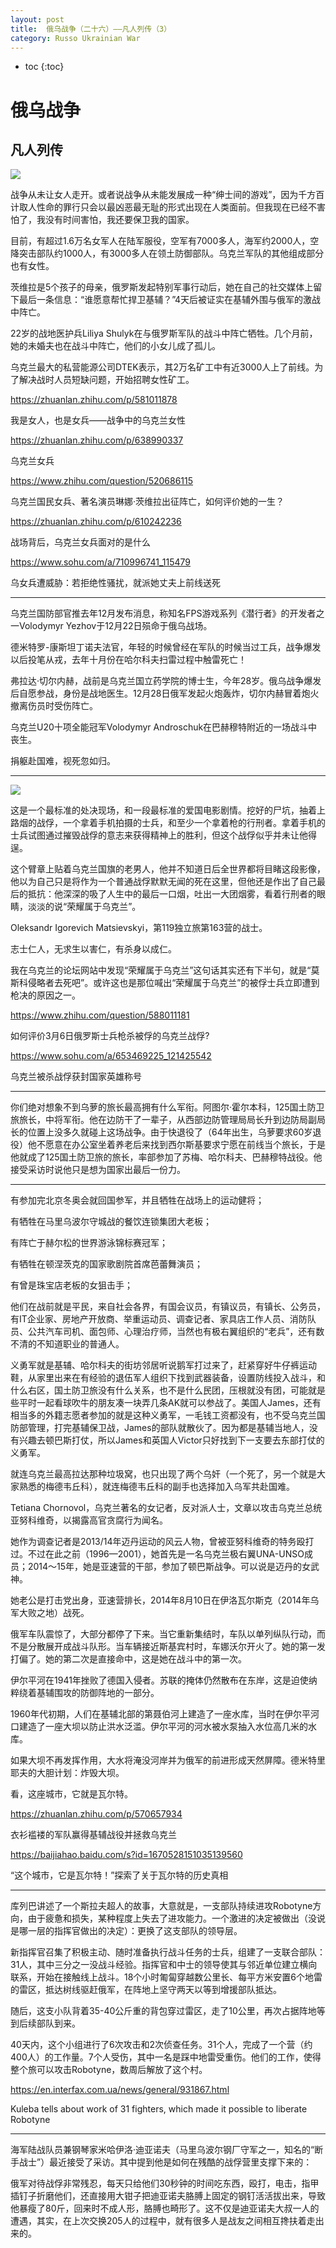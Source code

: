 ```yaml
---
layout: post
title:  俄乌战争（二十六）——凡人列传（3）
category: Russo Ukrainian War 
---
```


* toc
{:toc}

# 俄乌战争

## 凡人列传

![](/images/img5/Ukraine-women.webp)

战争从未让女人走开。或者说战争从未能发展成一种“绅士间的游戏”，因为千方百计取人性命的罪行只会以最凶恶最无耻的形式出现在人类面前。但我现在已经不害怕了，我没有时间害怕，我还要保卫我的国家。

目前，有超过1.6万名女军人在陆军服役，空军有7000多人，海军约2000人，空降突击部队约1000人，有3000多人在领土防御部队。乌克兰军队的其他组成部分也有女性。

茨维拉是5个孩子的母亲，俄罗斯发起特别军事行动后，她在自己的社交媒体上留下最后一条信息：“谁愿意帮忙捍卫基辅？”4天后被证实在基辅外围与俄军的激战中阵亡。

22岁的战地医护兵Liliya Shulyk在与俄罗斯军队的战斗中阵亡牺牲。几个月前，她的未婚夫也在战斗中阵亡，他们的小女儿成了孤儿。

乌克兰最大的私营能源公司DTEK表示，其2万名矿工中有近3000人上了前线。为了解决战时人员短缺问题，开始招聘女性矿工。

https://zhuanlan.zhihu.com/p/581011878

我是女人，也是女兵——战争中的乌克兰女性

https://zhuanlan.zhihu.com/p/638990337

乌克兰女兵

https://www.zhihu.com/question/520686115

乌克兰国民女兵、著名演员琳娜·茨维拉出征阵亡，如何评价她的一生？

https://zhuanlan.zhihu.com/p/610242236

战场背后，乌克兰女兵面对的是什么

https://www.sohu.com/a/710996741_115479

乌女兵遭威胁：若拒绝性骚扰，就派她丈夫上前线送死

---

乌克兰国防部官推去年12月发布消息，称知名FPS游戏系列《潜行者》的开发者之一Volodymyr Yezhov于12月22日殒命于俄乌战场。

德米特罗-康斯坦丁诺夫法官，年轻的时候曾经在军队的时候当过工兵，战争爆发以后投笔从戎，去年十月份在哈尔科夫扫雷过程中触雷死亡！

弗拉达·切尔内赫，战前是乌克兰国立药学院的博士生，今年28岁。俄乌战争爆发后自愿参战，身份是战地医生。12月28日俄军发起火炮轰炸，切尔内赫冒着炮火撤离伤员时受伤阵亡。

乌克兰U20十项全能冠军Volodymyr Androschuk在巴赫穆特附近的一场战斗中丧生。

捐躯赴国难，视死忽如归。

---

![](/images/img5/Slava_Ukraini.jpg)

这是一个最标准的处决现场，和一段最标准的爱国电影剧情。挖好的尸坑，抽着上路烟的战俘，一个拿着手机拍摄的士兵，和至少一个拿着枪的行刑者。拿着手机的士兵试图通过摧毁战俘的意志来获得精神上的胜利，但这个战俘似乎并未让他得逞。

这个臂章上贴着乌克兰国旗的老男人，他并不知道日后全世界都将目睹这段影像，他以为自己只是将作为一个普通战俘默默无闻的死在这里，但他还是作出了自己最后的抵抗：他深深的吸了人生中的最后一口烟，吐出一大团烟雾，看着行刑者的眼睛，淡淡的说“荣耀属于乌克兰”。

Oleksandr Igorevich Matsievskyi，第119独立旅第163营的战士。

志士仁人，无求生以害仁，有杀身以成仁。

我在乌克兰的论坛网站中发现“荣耀属于乌克兰”这句话其实还有下半句，就是“莫斯科侵略者去死吧”。或许这也是那位喊出“荣耀属于乌克兰”的被俘士兵立即遭到枪决的原因之一。

https://www.zhihu.com/question/588011181

如何评价3月6日俄罗斯士兵枪杀被俘的乌克兰战俘?

https://www.sohu.com/a/653469225_121425542

乌克兰被杀战俘获封国家英雄称号

---

你们绝对想象不到乌萝的旅长最高拥有什么军衔。阿图尔·霍尔本科，125国土防卫旅旅长，中将军衔。他在边防干了一辈子，从西部边防管理局局长升到边防局副局长的位置上没多久就碰上这场战争。由于快退役了（64年出生，乌萝要求60岁退役）他不愿意在办公室坐着养老后来找到西尔斯基要求宁愿在前线当个旅长，于是他就成了125国土防卫旅的旅长，率部参加了苏梅、哈尔科夫、巴赫穆特战役。他接受采访时说他只是想为国家出最后一份力。

---

有参加完北京冬奥会就回国参军，并且牺牲在战场上的运动健将；

有牺牲在马里乌波尔守城战的餐饮连锁集团大老板；

有阵亡于赫尔松的世界游泳锦标赛冠军；

有牺牲在顿涅茨克的国家歌剧院首席芭蕾舞演员；

有曾是珠宝店老板的女狙击手；

他们在战前就是平民，来自社会各界，有国会议员，有镇议员，有镇长、公务员，有IT企业家、房地产开放商、举重运动员、调查记者、家具店工作人员、消防队员、公共汽车司机、面包师、心理治疗师，当然也有极右翼组织的“老兵”，还有数不清的不知道职业的普通人。

义勇军就是基辅、哈尔科夫的街坊邻居听说鹅军打过来了，赶紧穿好牛仔裤运动鞋，从家里出来在有经验的退伍军人组织下找到武器装备，设置防线投入战斗，和什么右区，国土防卫旅没有什么关系，也不是什么民团，压根就没有团，可能就是些平时一起看球吹牛的朋友凑一块弄几条AK就可以参战了。美国人James，还有相当多的外籍志愿者参加的就是这种义勇军，一毛钱工资都没有，也不受乌克兰国防部管理，打完基辅保卫战，James的部队就散伙了。因为都是基辅当地人，没有兴趣去顿巴斯打仗，所以James和英国人Victor只好找到下一支要去东部打仗的义勇军。

就连乌克兰最高拉达那种垃圾窝，也只出现了两个乌奸（一个死了，另一个就是大家熟悉的梅德韦丘科），就连梅德韦丘科的副手也选择加入乌军共赴国难。

Tetiana Chornovol，乌克兰著名的女记者，反对派人士，文章以攻击乌克兰总统亚努科维奇，以揭露高官贪腐行为闻名。

她作为调查记者是2013/14年迈丹运动的风云人物，曾被亚努科维奇的特务殴打过。不过在此之前（1996—2001），她首先是一名乌克兰极右翼UNA-UNSO成员；2014～15年，她是亚速营的干部，参加了顿巴斯战争。可以说是迈丹的女武神。

她老公是打击党出身，亚速营排长，2014年8月10日在伊洛瓦尔斯克（2014年乌军大败之地）战死。

俄军车队震惊了，大部分都停了下来。当它重新集结时，车队以单列纵队行动，而不是分散展开成战斗队形。当车辆接近斯基宾村时，车娜沃尔开火了。她的第一发打偏了。她的第二次是直接命中，这是她在战斗中的第一次。

伊尔平河在1941年挫败了德国入侵者。苏联的掩体仍然散布在东岸，这是迫使纳粹绕着基辅围攻的防御阵地的一部分。

1960年代初期，人们在基辅北部的第聂伯河上建造了一座水库，当时在伊尔平河口建造了一座大坝以防止洪水泛滥。伊尔平河的河水被水泵抽入水位高几米的水库。

如果大坝不再发挥作用，大水将淹没河岸并为俄军的前进形成天然屏障。德米特里耶夫的大胆计划：炸毁大坝。

看，这座城市，它就是瓦尔特。

https://zhuanlan.zhihu.com/p/570657934

衣衫褴褛的军队赢得基辅战役并拯救乌克兰

https://baijiahao.baidu.com/s?id=1670528151035139560

“这个城市，它是瓦尔特！”探索了关于瓦尔特的历史真相

---

库列巴讲述了一个斯拉夫超人的故事，大意就是，一支部队持续进攻Robotyne方向，由于疲惫和损失，某种程度上失去了进攻能力。一个激进的决定被做出（没说是哪一层的指挥官做出的决定）：更换了这支部队的领导层。

新指挥官召集了积极主动、随时准备执行战斗任务的士兵，组建了一支联合部队：31人，其中三分之一没战斗经验。指挥官和中士的领导使其与邻近单位建立横向联系，开始在接触线上战斗。18个小时匍匐穿越数公里长、每平方米安置6个地雷的雷区，抵达树线驱赶俄军，在阵地上坚守两天以等到增援部队抵达。

随后，这支小队背着35-40公斤重的背包穿过雷区，走了10公里，再次占据阵地等到后续部队到来。

40天内，这个小组进行了6次攻击和2次侦查任务。31个人，完成了一个营（约400人）的工作量。7个人受伤，其中一名是踩中地雷受重伤。他们的工作，使得整个旅可以攻击Robotyne，数周后解放了这个村。

https://en.interfax.com.ua/news/general/931867.html

Kuleba tells about work of 31 fighters, which made it possible to liberate Robotyne

---

海军陆战队员兼钢琴家米哈伊洛·迪亚诺夫（马里乌波尔钢厂守军之一，知名的“断手战士”）最近接受了采访。其中提到他是如何在残酷的战俘营里支撑下来的：

俄军对待战俘非常残忍，每天只给他们30秒钟的时间吃东西，殴打，电击，指甲插钉子折磨他们，还直接用大钳子把迪亚诺夫胳膊上固定的钢钉活活拔出来，导致他暴瘦了80斤，回来时不成人形，胳膊也畸形了。这不仅是迪亚诺夫大叔一人的遭遇，其实，在上次交换205人的过程中，就有很多人是战友之间相互搀扶着走出来的。
